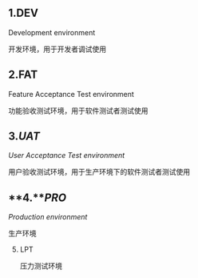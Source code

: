 ## 1.**DEV**

Development environment

开发环境，用于开发者调试使用

## 2.**FAT**

Feature Acceptance Test environment

功能验收测试环境，用于软件测试者测试使用

## 3.***UAT***

*User Acceptance Test environment*

用户验收测试环境，用于生产环境下的软件测试者测试使用

## **4.*****PRO***

*Production environment*

生产环境





5. LPT

   压力测试环境

   